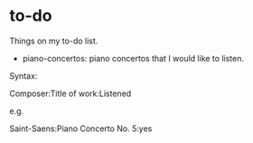 # to-do
Things on my to-do list.

* piano-concertos: piano concertos that I would like to listen.

Syntax:

   Composer:Title of work:Listened

e.g.

   Saint-Saens:Piano Concerto No. 5:yes

